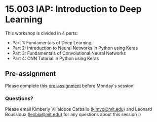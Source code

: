 # 15.003 IAP: Introduction to Deep Learning

This workshop is divided in 4 parts:
- Part 1: Fundamentals of Deep Learning
- Part 2: Introduction to Neural Networks in Python using Keras
- Part 3: Fundamentals of Convolutional Neural Networks
- Part 4: CNN Tutorial in Python using Keras

## Pre-assignment
Please complete this [pre-assignment](https://colab.research.google.com/drive/1dTX4S1jixn5fe6yjOjXbShoaGcrP3iBi?usp=sharing) before Monday's session!

### Questions?

Please email Kimberly Villalobos Carballo (kimvc@mit.edu) and Léonard Boussioux (leobix@mit.edu) for any questions about this session :) 
